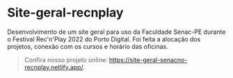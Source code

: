 # Site-geral-recnplay

Desenvolvimento de um site geral para uso da Faculdade Senac-PE durante o Festival Rec'n'Play 2022 do Porto Digital.
Foi feita a alocação dos projetos, conexão com os cursos e horário das oficinas.


> Confira nosso projeto online: https://site-geral-senacno-recnplay.netlify.app/.

